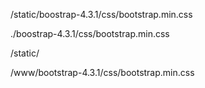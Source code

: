 

/static/boostrap-4.3.1/css/bootstrap.min.css


./boostrap-4.3.1/css/bootstrap.min.css

/static/

/www/bootstrap-4.3.1/css/bootstrap.min.css